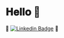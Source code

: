 <!-- ### Hi there 👋 -->

<h1> 𝐇𝐞𝐥𝐥𝐨 🌟</h1>

🌱
[![Linkedin Badge](https://img.shields.io/badge/-Heejin_Kim-purple?style=flat-square&logo=Linkedin&logoColor=white&link=https://www.linkedin.com/in/heejinkim0803/)](https://www.linkedin.com/in/heejinkim0803/) 
🌱

<!--
**stellakim0803/stellakim0803** is a ✨ _special_ ✨ repository because its `README.md` (this file) appears on your GitHub profile.

Here are some ideas to get you started:

- 🔭 I’m currently working on ...
- 🌱 I’m currently learning ...
- 👯 I’m looking to collaborate on ...
- 🤔 I’m looking for help with ...
- 💬 Ask me about ...
- 📫 How to reach me: ...
- 😄 Pronouns: ...
- ⚡ Fun fact: ...
-->

